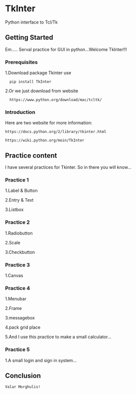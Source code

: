 # TkInter
Python interface to Tcl/Tk

## Getting Started
Em.....
Serval practice for GUI in python...Welcome TkInter!!!

### Prerequisites
1.Download package Tkinter use 
```
  pip install TkInter
```
2.Or we just download from website
```
  https://www.python.org/download/mac/tcltk/
```

### Introduction
Here are two website for more information:

 ```
 https://docs.python.org/2/library/tkinter.html
 
 ```
 
 
 ```
 https://wiki.python.org/moin/TkInter
 
 ```
 
 ## Practice content
 I have several practices for Tkinter. So in there you will know...
 
 
 ### Practice 1
  1.Label & Button 
  
  2.Entry & Text
  
  3.Listbox 
 
 
 ### Practice 2
  1.Radiobutton
  
  2.Scale 
  
  3.Checkbutton 
 
 
 ### Practice 3
  1.Canvas 
    
  
 ### Practice 4
  1.Menubar 
  
  2.Frame 
  
  3.messagebox 
  
  4.pack grid place
  
  5.And I use this practice to make a small calculator...
 
 
 ### Practice 5
  1.A small login and sign in system...
 
 
  ## Conclusion
  ```
Valar Morghulis!
  ```
